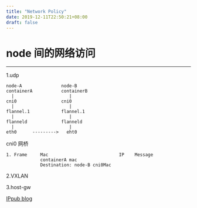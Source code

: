 ```yaml
---
title: "Network Policy"
date: 2019-12-11T22:50:21+08:00
draft: false
---
```


# node 间的网络访问
---
1.udp

    node-A               node-B
    containerA           containerB
      |                     |
    cni0                 cni0
      |                     |
    flannel.1            flannel.1
      |                     |
    flanneld             flanneld
      |                     |
    eth0      --------->   eht0

cni0 网桥

    1. Frame     Mac                           IP    Message
                 containerA mac
                 Destination: node-B cni0Mac
             
             
2.VXLAN


3.host-gw

[IPpub blog](http://blog.itpub.net/28218939/viewspace-26exit40884/)